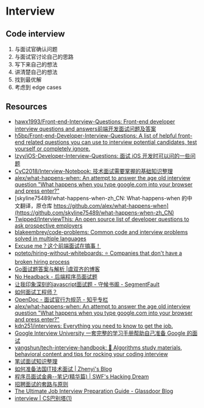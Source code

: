 # Interview

## Code interview

1. 与面试官确认问题
1. 与面试官讨论自己的思路
1. 写下来自己的想法
1. 讲清楚自己的想法
1. 找到最优解
1. 考虑到 edge cases

## Resources

- [hawx1993/Front-end-Interview-Questions: Front-end developer interview questions and answers前端开发面试问题及答案](https://github.com/hawx1993/Front-end-Interview-questions)
- [h5bp/Front-end-Developer-Interview-Questions: A list of helpful front-end related questions you can use to interview potential candidates, test yourself or completely ignore.](https://github.com/h5bp/Front-end-Developer-Interview-Questions)
- [lzyy/iOS-Developer-Interview-Questions: 面试 iOS 开发时可以问的一些问题](https://github.com/lzyy/iOS-Developer-Interview-Questions)
- [CyC2018/Interview-Notebook: 技术面试需要掌握的基础知识整理](https://github.com/CyC2018/Interview-Notebook)
- [alex/what-happens-when: An attempt to answer the age old interview question "What happens when you type google.com into your browser and press enter?"](https://github.com/alex/what-happens-when)
- [skyline75489/what-happens-when-zh_CN: What-happens-when 的中文翻译，原仓库 https://github.com/alex/what-happens-when](https://github.com/skyline75489/what-happens-when-zh_CN)
- [Twipped/InterviewThis: An open source list of developer questions to ask prospective employers](https://github.com/ChiperSoft/InterviewThis)
- [blakeembrey/code-problems: Common code and interview problems solved in multiple languages](https://github.com/blakeembrey/code-problems)
- [Excuse me？这个前端面试在搞事！](https://zhuanlan.zhihu.com/p/25407758)
- [poteto/hiring-without-whiteboards: ⭐️  Companies that don't have a broken hiring process](https://github.com/poteto/hiring-without-whiteboards)
- [Go面试题答案与解析 |虞双齐的博客](https://yushuangqi.com/blog/2017/golang-mian-shi-ti-da-an-yujie-xi.html)
- [No Headback  - 后端程序员面试题](http://xargin.com/backend-engineer-interview/)
- [让我印象深刻的javascript面试题 - 守候书阁 - SegmentFault](https://segmentfault.com/a/1190000010114505)
- [如何面试工程师？](http://www.infoq.com/cn/articles/how-to-interview-engineers)
- [OpenDoc - 面试官行为规范 - 知乎专栏](https://zhuanlan.zhihu.com/p/27997985)
- [alex/what-happens-when: An attempt to answer the age old interview question "What happens when you type google.com into your browser and press enter?"](https://github.com/alex/what-happens-when)
- [kdn251/interviews: Everything you need to know to get the job.](https://github.com/kdn251/interviews)
- [Google Interview University 一套完整的学习手册帮助自己准备 Google 的面试](https://github.com/jwasham/coding-interview-university/blob/master/translations/README-cn.md)
- [yangshun/tech-interview-handbook: 💯 Algorithms study materials, behavioral content and tips for rocking your coding interview](https://github.com/yangshun/tech-interview-handbook)
- [笔试面试知识整理](https://hit-alibaba.github.io/interview/)
- [如何准备法国IT技术面试 | Zhenyi's Blog](http://zhangzhenyi.com/2017/05/15/technical-interview-preparation-in-france/)
- [程序员面试金典--笔记(精华篇) | SWF's Hacking Dream](http://codeshold.me/2017/01/cracking_interview.html)
- [招聘面试的套路与原则](https://mp.weixin.qq.com/s/qRwDowetBkJqpeMeAZsIpA)
- [The Ultimate Job Interview Preparation Guide - Glassdoor Blog](https://www.glassdoor.com/blog/guide/the-ultimate-job-interview-preparation-guide/)
- [interview | CS巴别塔(1)](https://csbabel.wordpress.com/tag/interview/)
